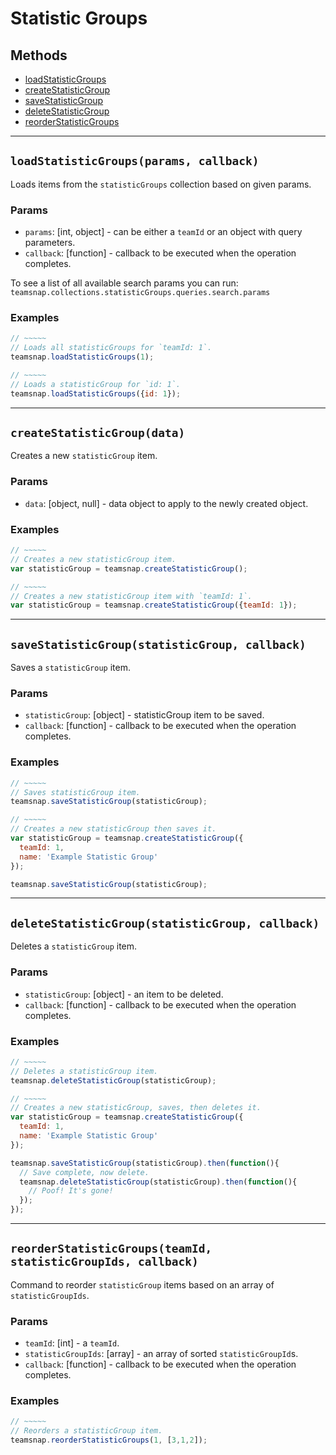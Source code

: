 # Statistic Groups

## Methods

- [loadStatisticGroups](#loadStatisticGroups)
- [createStatisticGroup](#createStatisticGroup)
- [saveStatisticGroup](#saveStatisticGroup)
- [deleteStatisticGroup](#deleteStatisticGroup)
- [reorderStatisticGroups](#reorderStatisticGroups)


---
<a id="loadStatisticGroups"></a>
## `loadStatisticGroups(params, callback)`
Loads items from the `statisticGroups` collection based on given params.

### Params
* `params`: [int, object] - can be either a `teamId` or an object with query parameters.
* `callback`: [function] - callback to be executed when the operation completes.

To see a list of all available search params you can run:
`teamsnap.collections.statisticGroups.queries.search.params`

### Examples
```javascript
// ~~~~~
// Loads all statisticGroups for `teamId: 1`.
teamsnap.loadStatisticGroups(1);

// ~~~~~
// Loads a statisticGroup for `id: 1`.
teamsnap.loadStatisticGroups({id: 1});
```


---


<a id="createStatisticGroup"></a>
## `createStatisticGroup(data)`
Creates a new `statisticGroup` item.

### Params
* `data`: [object, null] - data object to apply to the newly created object.

### Examples
```javascript
// ~~~~~
// Creates a new statisticGroup item.
var statisticGroup = teamsnap.createStatisticGroup();

// ~~~~~
// Creates a new statisticGroup item with `teamId: 1`.
var statisticGroup = teamsnap.createStatisticGroup({teamId: 1});
```


---


<a id="saveStatisticGroup"></a>
## `saveStatisticGroup(statisticGroup, callback)`
Saves a `statisticGroup` item.

### Params
* `statisticGroup`: [object] - statisticGroup item to be saved.
* `callback`: [function] - callback to be executed when the operation completes.

### Examples
```javascript
// ~~~~~
// Saves statisticGroup item.
teamsnap.saveStatisticGroup(statisticGroup);

// ~~~~~
// Creates a new statisticGroup then saves it.
var statisticGroup = teamsnap.createStatisticGroup({
  teamId: 1,
  name: 'Example Statistic Group'
});

teamsnap.saveStatisticGroup(statisticGroup);
```


---


<a id="deleteStatisticGroup"></a>
## `deleteStatisticGroup(statisticGroup, callback)`
Deletes a `statisticGroup` item.

### Params
* `statisticGroup`: [object] - an item to be deleted.
* `callback`: [function] - callback to be executed when the operation completes.

### Examples
```javascript
// ~~~~~
// Deletes a statisticGroup item.
teamsnap.deleteStatisticGroup(statisticGroup);

// ~~~~~
// Creates a new statisticGroup, saves, then deletes it.
var statisticGroup = teamsnap.createStatisticGroup({
  teamId: 1,
  name: 'Example Statistic Group'
});

teamsnap.saveStatisticGroup(statisticGroup).then(function(){
  // Save complete, now delete.
  teamsnap.deleteStatisticGroup(statisticGroup).then(function(){
    // Poof! It's gone!
  });
});
```


---


<a id="reorderStatisticGroups"></a>
## `reorderStatisticGroups(teamId, statisticGroupIds, callback)`
Command to reorder `statisticGroup` items based on an array of `statisticGroupIds`.

### Params
* `teamId`: [int] - a `teamId`.
* `statisticGroupIds`: [array] - an array of sorted `statisticGroupId`s.
* `callback`: [function] - callback to be executed when the operation completes.

### Examples
```javascript
// ~~~~~
// Reorders a statisticGroup item.
teamsnap.reorderStatisticGroups(1, [3,1,2]);
```
